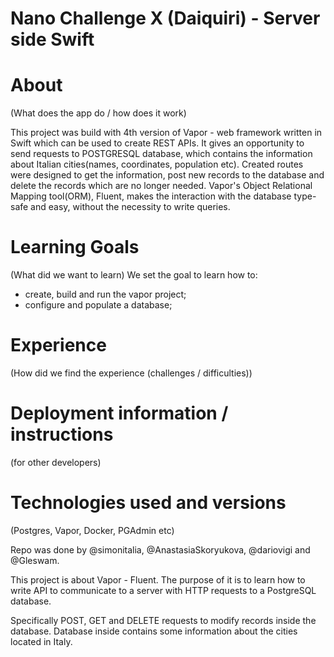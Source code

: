 # Nano Challenge X (Daiquiri) - Server side Swift

# About 

(What does the app do / how does it work)

This project was build with 4th version of Vapor - web framework written in Swift which can be used to create REST APIs. It gives an opportunity to send requests to POSTGRESQL database, which contains the information about Italian cities(names, coordinates, population etc). Created routes were designed to get the information, post new records to the database and delete the records which are no longer needed. Vapor's Object Relational Mapping tool(ORM), Fluent, makes the interaction with the database type-safe and easy, without the necessity to write queries.



# Learning Goals
(What did we want to learn)
We set the goal to learn how to:
- create, build and run the vapor project;
- configure and populate a database;




# Experience
(How did we find the experience (challenges / difficulties))




# Deployment information / instructions 
(for other developers)




# Technologies used and versions
(Postgres, Vapor, Docker, PGAdmin etc)



Repo was done by @simonitalia, @AnastasiaSkoryukova, @dariovigi and @Gleswam.


This project is about Vapor - Fluent. The purpose of it is to learn how to write API to communicate to a server with HTTP requests to a PostgreSQL database.


Specifically POST, GET and DELETE requests to modify records inside the database.
Database inside contains some information about the cities located in Italy.
